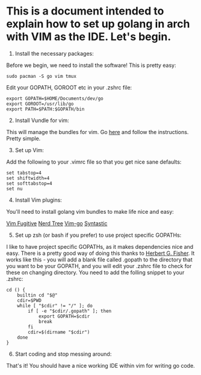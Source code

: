 # This is a document intended to explain how to set up golang in arch with VIM as the IDE. Let's begin.


1. Install the necessary packages:

Before we begin, we need to install the software! This is pretty easy:

```
sudo pacman -S go vim tmux
```

Edit your GOPATH, GOROOT etc in your .zshrc file:

```
export GOPATH=$HOME/Documents/dev/go
export GOROOT=/usr/lib/go
export PATH=$PATH:$GOPATH/bin

```

2. Install Vundle for vim:

This will manage the bundles for vim. Go [here](https://github.com/VundleVim/Vundle.vim) and follow the instructions. Pretty simple. 

3. Set up Vim:

Add the following to your .vimrc file so that you get nice sane defaults:

```
set tabstop=4
set shiftwidth=4
set softtabstop=4
set nu
```

4. Install Vim plugins:

You'll need to install golang vim bundles to make life nice and easy:

[Vim Fugitive](https://github.com/tpope/vim-fugitive)
[Nerd Tree](https://github.com/scrooloose/nerdtree)
[Vim-go](https://github.com/fatih/vim-go)
[Syntastic](https://github.com/scrooloose/syntastic)

5. Set up zsh (or bash if you prefer) to use project specific GOPATHs:

I like to have project specific GOPATHs, as it makes dependencies nice and easy. There is a pretty good way of doing this thanks to [Herbert G. Fisher](http://hgfischer.org/article/managing-multiple-gopaths/). It works like this - you will add a blank file called .gopath to the directory that you want to be your GOPATH, and you will edit your .zshrc file to check for these on changing directory. You need to add the folling snippet to your .zshrc:

```
cd () {
    builtin cd "$@"
    cdir=$PWD
    while [ "$cdir" != "/" ]; do
        if [ -e "$cdir/.gopath" ]; then
            export GOPATH=$cdir
            break
        fi
        cdir=$(dirname "$cdir")
    done
}
```

6. Start coding and stop messing around:

That's it! You should have a nice working IDE within vim for writing go code. 

